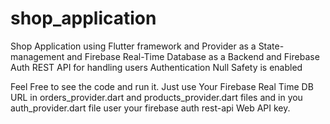# shop_application

Shop Application using Flutter framework and Provider as a State-management 
and Firebase Real-Time Database as a Backend and Firebase Auth REST API for handling users Authentication
Null Safety is enabled


Feel Free to see the code and run it. Just use Your Firebase Real Time DB URL in orders_provider.dart and products_provider.dart files 
and in you auth_provider.dart file user your firebase auth rest-api Web API key.
